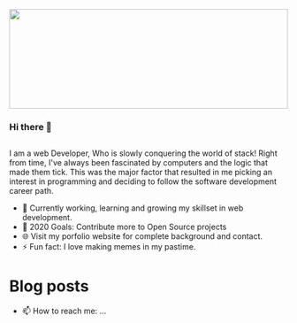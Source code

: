 <img src="https://i.imgur.com/IMKvTmk.png" height="180" width="100%" >

### Hi there 👋

##

I am a web Developer, Who is slowly conquering the world of stack!
Right from time, I've always been fascinated by computers and the logic that made them tick.
This was the major factor that resulted in me picking an interest in programming and deciding to follow the software development career path.

- 🌱 Currently working, learning and growing my skillset in web development.
- 🥅 2020 Goals: Contribute more to Open Source projects
- 🌐 Visit my porfolio website for complete background and contact.
- ⚡ Fun fact: I love making memes in my pastime.

# Blog posts

<!-- BLOG-POST-LIST:START -->
<!-- BLOG-POST-LIST:END -->

- 📫 How to reach me: ...
